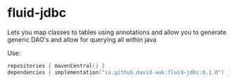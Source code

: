 # fluid-jdbc
Lets you map classes to tables using annotations and allow you to generate generic DAO's and allow for querying all within java

Use:

```kotlin
repositories { mavenCentral() }
dependencies { implementation("io.github.david-auk:fluid-jdbc:0.1.0") }
```